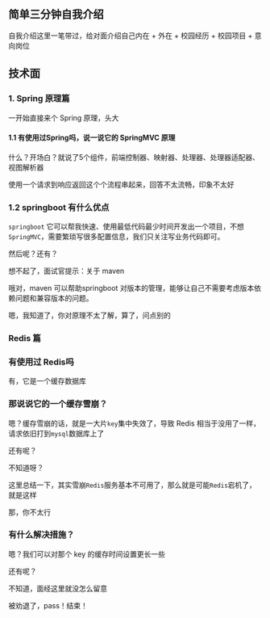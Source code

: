 ## 简单三分钟自我介绍

自我介绍这里一笔带过，给对面介绍自己内在 + 外在 + 校园经历 + 校园项目  + 意向岗位

## 技术面

### 1. Spring 原理篇

一开始直接来个 Spring 原理，头大

#### 1.1 有使用过Spring吗，说一说它的 SpringMVC 原理

什么？开场白？就说了5个组件，前端控制器、映射器、处理器、处理器适配器、视图解析器

使用一个请求到响应返回这个个流程串起来，回答不太流畅，印象不太好

### 1.2 springboot 有什么优点

`springboot` 它可以帮我快速、使用最低代码最少时间开发出一个项目，不想 `SpringMVC`，需要繁琐写很多配置信息，我们只关注写业务代码即可。

然后呢？还有？

想不起了，面试官提示：关于 maven

哦对，maven 可以帮助springboot 对版本的管理，能够让自己不需要考虑版本依赖问题和兼容版本的问题。

 嗯，我知道了，你对原理不太了解，算了，问点别的

### Redis 篇

### 有使用过 Redis吗

有，它是一个缓存数据库

### 那说说它的一个缓存雪崩？

嗯？缓存雪崩的话，就是一大片`key`集中失效了，导致 Redis 相当于没用了一样，请求依旧打到`mysql`数据库上了

还有呢？

不知道呀？

这里总结一下，其实雪崩`Redis`服务基本不可用了，那么就是可能`Redis`宕机了，就是这样

那，你不太行

### 有什么解决措施？

嗯？我们可以对那个 key 的缓存时间设置更长一些

还有呢？

不知道，面经这里就没怎么留意

被劝退了，pass！结束！

